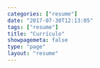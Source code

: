 ```yaml
---
categories: ["resume"]
date: "2017-07-30T12:13:05"
tags: ["resume"]
title: "Currículo"
showpagemeta: false
type: "page"
layout: "resume"
---
```

